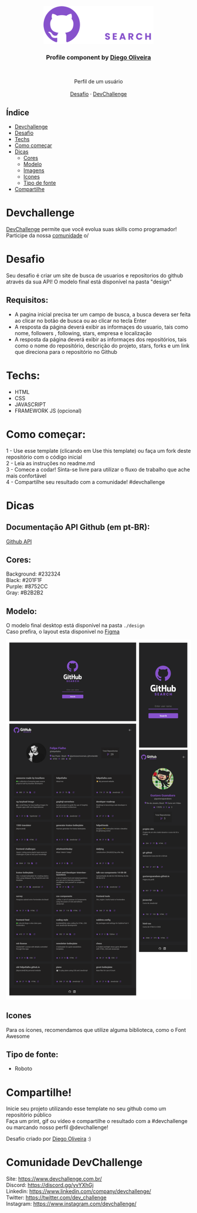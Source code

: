 <br />
<p align="center">
    <img src="./.github/logo-horizontal.svg" alt="Logo" width="300">
    <br />

  <h3 align="center">Profile component by <a href="https://github.com/Diegooliveyra">Diego Oliveira</a></h3>
 <br />
  <p align="center">
     Perfil de um usuário
       <br />
    <br />
    <a href="https://github.com/Diegooliveyra/Github_Search">Desafio</a>
    ·
    <a href="https://www.devchallenge.com.br/">DevChallenge</a>
  </p>
</p>

## Índice

* [Devchallenge](#devchallenge) 
* [Desafio](#desafio)
* [Techs](#techs)
* [Como começar](#como-começar)
* [Dicas](#dicas)  
  * [Cores](#cores)
  * [Modelo](#modelo)
  * [Imagens](#imagens)
  * [Icones](#icones)
  * [Tipo de fonte](#tipo-de-fonte)
* [Compartilhe](#compartilhe)

# Devchallenge
<a href="https://devchallenge.now.sh/"> DevChallenge</a> permite que você evolua suas skills como programador! Participe da nossa <a href="https://discord.gg/yvYXhGj">comunidade</a> o/

# Desafio
Seu desafio é criar um site de busca de usuarios e repositorios do github através da sua API! O modelo final está disponível na pasta "design"

## Requisitos:
- A pagina inicial precisa ter um campo de busca, a busca devera ser feita ao clicar no botão de busca ou ao clicar no tecla Enter<br>
- A resposta da página deverá exibir as informaçes do usuario, tais como nome, followers , following, stars, empresa e localização<br>
- A resposta da página deverá exibir as informaçes dos repositórios, tais como o nome do repositório, descrição do projeto, stars, forks e um link que direciona para o repositório no Github<br>


# Techs: 
- HTML
- CSS
- JAVASCRIPT
- FRAMEWORK JS (opcional)


# Como começar:
1 - Use esse template (clicando em Use this template) ou faça um fork deste repositório com o código inicial<br>
2 - Leia as instruções no readme.md<br>
3 - Comece a codar! Sinta-se livre para utilizar o fluxo de trabalho que ache mais confortável<br>
4 - Compartilhe seu resultado com a comunidade! #devchallenge

# Dicas

## Documentação API Github (em pt-BR):

<a href="https://docs.github.com/pt/rest/guides/getting-started-with-the-rest-api">Github API</a>


## Cores:
Background: #232324<br>
Black: #201F1F<br>
Purple: #8752CC<br>
Gray: #B2B2B2<br>


## Modelo:
O modelo final desktop está disponível na pasta `./design`<br>
Caso prefira, o layout esta disponivel no <a href="https://www.figma.com/file/m5JYqvEa6Zi4zZ7kkfMYJ1/Github-Search?node-id=3%3A28"> Figma </a><br>

<p align="center">
    <img src="./.github/layout.png" alt="Logo" width="1000">
</p>

## Icones
Para os ícones, recomendamos que utilize alguma biblioteca, como o Font Awesome

## Tipo de fonte:
- Roboto

# Compartilhe!
Inicie seu projeto utilizando esse template no seu github como um repositório público<br>
Faça um print, gif ou vídeo e compartilhe o resultado com a #devchallenge ou marcando nosso perfil @devchallenge!<br>

Desafio criado por  <a href="https://www.linkedin.com/in/diego-de-oliveira-brito/">Diego Oliveira</a> :)

# Comunidade DevChallenge
Site: https://www.devchallenge.com.br/ <br>
Discord: https://discord.gg/yvYXhGj <br>
Linkedin: https://www.linkedin.com/company/devchallenge/<br>
Twitter: https://twitter.com/dev_challenge<br>
Instagram: https://www.instagram.com/devchallenge/<br>
